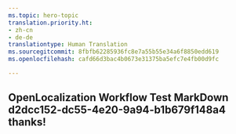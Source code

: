 ```yaml
---
ms.topic: hero-topic
translation.priority.ht:
- zh-cn
- de-de
translationtype: Human Translation
ms.sourcegitcommit: 8fbfb62285936fc8e7a55b55e34a6f8850edd619
ms.openlocfilehash: cafd66d3bac4b0673e31375ba5efc7e4fb00d9fc

---
```

## OpenLocalization Workflow Test MarkDown d2dcc152-dc55-4e20-9a94-b1b679f148a4 thanks!



<!--HONumber=Jul16_HO3-->


